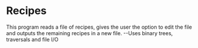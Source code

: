 # Recipes
This program reads a file of recipes, gives the user the option to edit the file and outputs the remaining recipes in a new file.
--Uses binary trees, traversals and file I/O

